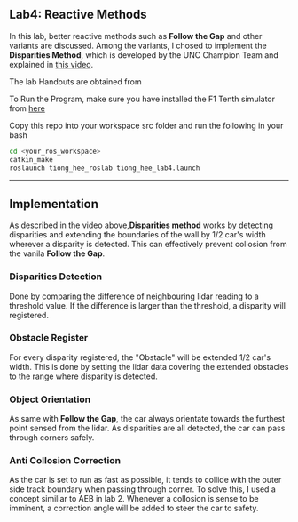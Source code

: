 ## Lab4: Reactive Methods 
In this lab, better reactive methods such as **Follow the Gap** and other variants are discussed. Among the variants, I chosed to implement the **Disparities Method**, which is developed by the UNC Champion Team and explained in [this video](https://www.youtube.com/watch?v=ctTJHueaTcY). 

The lab Handouts are obtained from 


To Run the Program, make sure you have installed the F1 Tenth simulator from [here](https://f1tenth.readthedocs.io/en/stable/going_forward/simulator/sim_install.html)

Copy this repo into your workspace src folder and run the following in your bash 
```bash 
cd <your_ros_workspace>
catkin_make 
roslaunch tiong_hee_roslab tiong_hee_lab4.launch 
```


***

## Implementation

As described in the video above,**Disparities method** works by detecting disparities and extending the boundaries of the wall by 1/2 car's width wherever a disparity is detected. This can effectively prevent collosion from the vanila **Follow the Gap**.  

### Disparities Detection
Done by comparing the difference of neighbouring lidar reading to a threshold value. If the difference is larger than the threshold, a disparity will registered. 

### Obstacle Register
For every disparity registered, the "Obstacle" will be extended 1/2 car's width. This is done by setting the lidar data covering the extended obstacles to the range where disparity is detected.  

### Object Orientation
As same with **Follow the Gap**, the car always orientate towards the furthest point sensed from the lidar. As disparities are all detected, the car can pass through corners safely. 

### Anti Collosion Correction 
As the car is set to run as fast as possible, it tends to collide with the outer side track boundary when passing through corner. To solve this, I used a concept similiar to AEB in lab 2. Whenever a collosion is sense to be imminent, a correction angle will be added to steer the car to safety. 